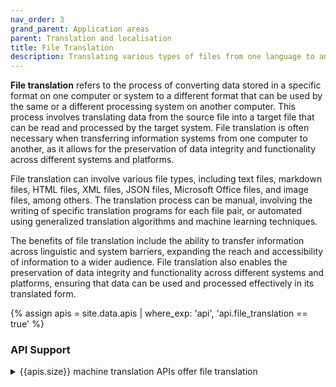```yaml
---
nav_order: 3
grand_parent: Application areas
parent: Translation and localisation
title: File Translation
description: Translating various types of files from one language to another while preserving formatting and content
---
```


**File translation** refers to the process of converting data stored in a specific format on one computer or system to a different format that can be used by the same or a different processing system on another computer. This process involves translating data from the source file into a target file that can be read and processed by the target system. File translation is often necessary when transferring information systems from one computer to another, as it allows for the preservation of data integrity and functionality across different systems and platforms.

File translation can involve various file types, including text files, markdown files, HTML files, XML files, JSON files, Microsoft Office files, and image files, among others. The translation process can be manual, involving the writing of specific translation programs for each file pair, or automated using generalized translation algorithms and machine learning techniques.

The benefits of file translation include the ability to transfer information across linguistic and system barriers, expanding the reach and accessibility of information to a wider audience. File translation also enables the preservation of data integrity and functionality across different systems and platforms, ensuring that data can be used and processed effectively in its translated form.


{% assign apis = site.data.apis | where_exp: 'api', 'api.file_translation == true' %}

### API Support
<details>
<summary>{{apis.size}} machine translation APIs offer file translation</summary>

{% capture api_content %}
{% for api in apis %}
- [{{ api.name }}](/{{ api.id }})
{% endfor %}
{% endcapture %}

{{ api_content | markdownify }}

</details>

